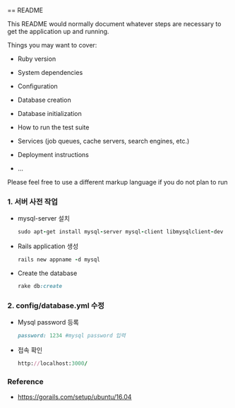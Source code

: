 == README

This README would normally document whatever steps are necessary to get the
application up and running.

Things you may want to cover:

* Ruby version

* System dependencies

* Configuration

* Database creation

* Database initialization

* How to run the test suite

* Services (job queues, cache servers, search engines, etc.)

* Deployment instructions

* ...

Please feel free to use a different markup language if you do not plan to run





### 1. 서버 사전 작업

- mysql-server 설치

  ```ruby
  sudo apt-get install mysql-server mysql-client libmysqlclient-dev
  ```

- Rails application 생성

  ```ruby
  rails new appname -d mysql
  ```

- Create the database

  ```ruby
  rake db:create
  ```



### 2. config/database.yml 수정

- Mysql password 등록

  ```ruby
  password: 1234 #mysql password 입력
  ```


- 접속 확인

  ```ruby
  http://localhost:3000/
  ```



  <!-- rails generate controller schedules create

  414  rails g controller posts index new create show edit update destroy
  415  rails g model post title:string content:text
  416  rails g model comment content:string post_id:integer
  417  bundle install
  418  rails generate devise:install
  419  rails generate devise user
  420  rake db:migrate -->



### Reference

- https://gorails.com/setup/ubuntu/16.04
